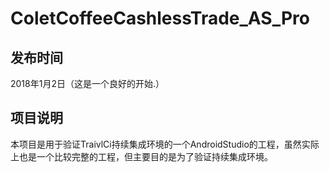# ColetCoffeeCashlessTrade_AS_Pro

## 发布时间

2018年1月2日（这是一个良好的开始.）

## 项目说明

本项目是用于验证TraivlCi持续集成环境的一个AndroidStudio的工程，虽然实际上也是一个比较完整的工程，但主要目的是为了验证持续集成环境。

